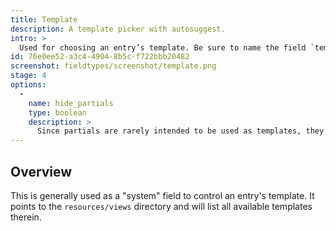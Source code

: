 ```yaml
---
title: Template
description: A template picker with autosuggest.
intro: >
  Used for choosing an entry’s template. Be sure to name the field `template` if you want it to be able to change the template (it's a special variable name).
id: 76e0ee52-a3c4-4904-8b5c-f722bbb20482
screenshot: fieldtypes/screenshot/template.png
stage: 4
options:
  -
    name: hide_partials
    type: boolean
    description: >
      Since partials are rarely intended to be used as templates, they are hidden by default.
---
```

## Overview

This is generally used as a "system" field to control an entry's template. It points to the `resources/views` directory and will list all available templates therein.


